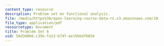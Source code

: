 ```yaml
---
content_type: resource
description: Problem set on functional analysis.
file: /media/https%3A/open-learning-course-data-rc.s3.amazonaws.com/18-102-introduction-to-functional-analysis-spring-2009/56d3d866c35bfa13b74fee15bbdf6854_MIT18_102s09_pset06.pdf
file_type: application/pdf
resourcetype: Document
title: Problem Set 6
uid: 56d3d866-c35b-fa13-b74f-ee15bbdf6854
---
```

